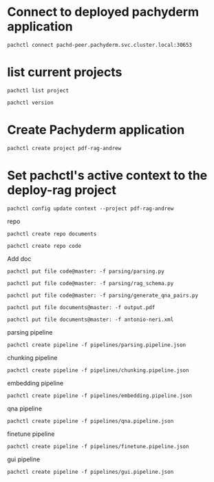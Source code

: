 
# Connect to deployed pachyderm application
`pachctl connect pachd-peer.pachyderm.svc.cluster.local:30653`
# list current projects
`pachctl list project`

`pachctl version`

# Create Pachyderm application
`pachctl create project pdf-rag-andrew`
# Set pachctl's active context to the deploy-rag project
`pachctl config update context --project pdf-rag-andrew`


repo

`pachctl create repo documents`

`pachctl create repo code`

Add doc

`pachctl put file code@master: -f parsing/parsing.py`

`pachctl put file code@master: -f parsing/rag_schema.py`

`pachctl put file code@master: -f parsing/generate_qna_pairs.py`

`pachctl put file documents@master: -f output.pdf`

`pachctl put file documents@master: -f antonio-neri.xml`

parsing pipeline

`pachctl create pipeline -f pipelines/parsing.pipeline.json`

chunking pipeline

`pachctl create pipeline -f pipelines/chunking.pipeline.json`

embedding pipeline

`pachctl create pipeline -f pipelines/embedding.pipeline.json`




qna pipeline

`pachctl create pipeline -f pipelines/qna.pipeline.json`

finetune pipeline

`pachctl create pipeline -f pipelines/finetune.pipeline.json`

gui pipeline

`pachctl create pipeline -f pipelines/gui.pipeline.json`
